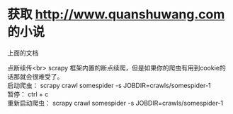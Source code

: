 

# 获取 http://www.quanshuwang.com 的小说

上面的文档


点断续传<br\>
	scrapy 框架内置的断点续爬，但是如果你的爬虫有用到cookie的话那就会很难受了。<br/>
	启动爬虫：  scrapy crawl somespider -s JOBDIR=crawls/somespider-1<br/>
	暂停： ctrl + c <br/>
	重新启动爬虫： scrapy crawl somespider -s JOBDIR=crawls/somespider-1<br/>
